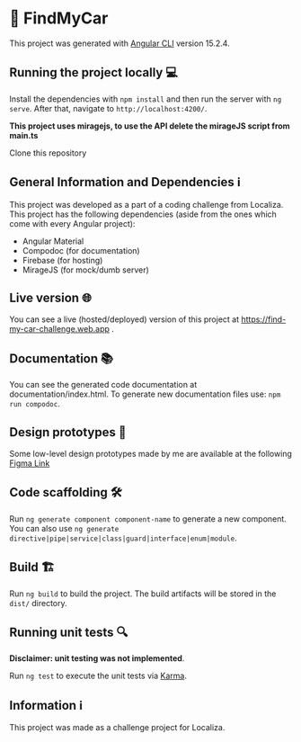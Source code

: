 # 🚗 FindMyCar

This project was generated with [Angular CLI](https://github.com/angular/angular-cli) version 15.2.4.

## Running the project locally 💻

Install the dependencies with `npm install` and then run the server with `ng serve`.
After that, navigate to `http://localhost:4200/`.

<strong>This project uses miragejs, to use the API delete the mirageJS script from main.ts</strong>

Clone this repository 
## General Information and Dependencies ℹ️

This project was developed as a part of a coding challenge from Localiza. This project has the following dependencies (aside from the ones which come with every Angular project):
* Angular Material 
* Compodoc (for documentation)
* Firebase (for hosting)
* MirageJS (for mock/dumb server)


## Live version 🌐

You can see a live (hosted/deployed) version of this project at https://find-my-car-challenge.web.app .

## Documentation 📚

You can see the generated code documentation at documentation/index.html.
To generate new documentation files use: `npm run compodoc`.

## Design prototypes 🎨

Some low-level design prototypes made by me are available at the following [Figma Link](https://www.figma.com/file/4gxN78ZrHcSb2GfyGwvprM/localiza-challenge?type=design&node-id=0%3A1&mode=design&t=qK9LRQSRdK75umEG-1)


## Code scaffolding 🛠️

Run `ng generate component component-name` to generate a new component. You can also use `ng generate directive|pipe|service|class|guard|interface|enum|module`.

## Build 🏗️

Run `ng build` to build the project. The build artifacts will be stored in the `dist/` directory.

## Running unit tests 🔍

<strong>Disclaimer: unit testing was not implemented</strong>.

Run `ng test` to execute the unit tests via [Karma](https://karma-runner.github.io).

## Information ℹ️

This project was made as a challenge project for Localiza.

